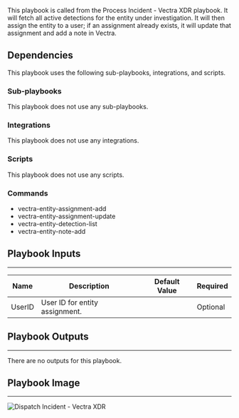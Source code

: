 This playbook is called from the Process Incident - Vectra XDR playbook. It will fetch all active detections for the entity under investigation. It will then assign the entity to a user; if an assignment already exists, it will update that assignment and add a note in Vectra.

## Dependencies

This playbook uses the following sub-playbooks, integrations, and scripts.

### Sub-playbooks

This playbook does not use any sub-playbooks.

### Integrations

This playbook does not use any integrations.

### Scripts

This playbook does not use any scripts.

### Commands

* vectra-entity-assignment-add
* vectra-entity-assignment-update
* vectra-entity-detection-list
* vectra-entity-note-add

## Playbook Inputs

---

| **Name** | **Description** | **Default Value** | **Required** |
| --- | --- | --- | --- |
| UserID | User ID for entity assignment. |  | Optional |

## Playbook Outputs

---
There are no outputs for this playbook.

## Playbook Image

---

![Dispatch Incident - Vectra XDR](../doc_files/Dispatch_Incident_-_Vectra_XDR.png)
